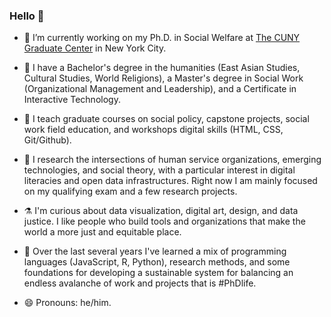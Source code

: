 ### Hello 👋

- 🔭 I’m currently working on my Ph.D. in Social Welfare at [The CUNY Graduate Center](https://www.gc.cuny.edu/) in New York City.
- 📜 I have a Bachelor's degree in the humanities (East Asian Studies, Cultural Studies, World Religions), a Master's degree in Social Work (Organizational Management and Leadership), and a Certificate in Interactive Technology.
- 👯 I teach graduate courses on social policy, capstone projects, social work field education, and workshops digital skills (HTML, CSS, Git/Github).
- 🔬 I research the intersections of human service organizations, emerging technologies, and social theory, with a particular interest in digital literacies and open data infrastructures. Right now I am mainly focused on my qualifying exam and a few research projects.

- ⚗️ I'm curious about data visualization, digital art, design, and data justice. I like people who build tools and organizations that make the world a more just and equitable place.
- 🌱 Over the last several years I've learned a mix of programming languages (JavaScript, R, Python), research methods, and some foundations for developing a sustainable system for balancing an endless avalanche of work and projects that is #PhDlife.

- 😄 Pronouns: he/him.

<!--
**perlsdiver/perlsdiver** is a ✨ _special_ ✨ repository because its `README.md` (this file) appears on your GitHub profile.

Here are some ideas to get you started:

- 🔭 I’m currently working on ...
- 🌱 I’m currently learning ...
- 👯 I’m looking to collaborate on ...
- 🤔 I’m looking for help with ...
- 💬 Ask me about ...
- 📫 How to reach me: ...
- 😄 Pronouns: ...
- ⚡ Fun fact: ...
-->
